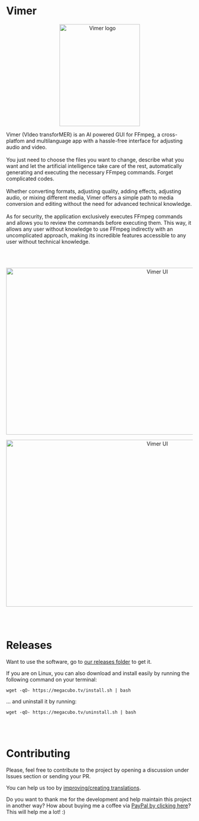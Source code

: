 # Vimer
<p align="center">
  <img src="https://edenware.app/vimer/files/box.png" width="217" height="275" alt="Vimer logo" title="Vimer logo" />
</p>
Vimer (VIdeo transforMER) is an AI powered GUI for FFmpeg, a cross-platfom and multilanguage app with a hassle-free interface for adjusting audio and video.
<br /><br />
You just need to choose the files you want to change, describe what you want and let the artificial intelligence take care of the rest, automatically generating and executing the necessary FFmpeg commands. Forget complicated codes.
<br /><br />
Whether converting formats, adjusting quality, adding effects, adjusting audio, or mixing different media, Vimer offers a simple path to media conversion and editing without the need for advanced technical knowledge.
<br /><br />
As for security, the application exclusively executes FFmpeg commands and allows you to review the commands before executing them. This way, it allows any user without knowledge to use FFmpeg indirectly with an uncomplicated approach, making its incredible features accessible to any user without technical knowledge.

<br /><br />

<p align="center">
  <img src="https://edenware.app/images/project-1.png" width="800" height="450" alt="Vimer UI" title="Vimer UI" />
</p>

<p align="center">
  <img src="https://edenware.app/vimer/files/screenshot.jpg" width="800" height="450" alt="Vimer UI" title="Vimer UI" />
</p>

<br /><br />


# Releases
Want to use the software, go to [our releases folder](https://github.com/EdenwareApps/Vimer/releases/latest) to get it.

If you are on Linux, you can also download and install easily by running the following command on your terminal:
```
wget -qO- https://megacubo.tv/install.sh | bash
```
... and uninstall it by running:
```
wget -qO- https://megacubo.tv/uninstall.sh | bash
```

<br /><br />

# Contributing

Please, feel free to contribute to the project by opening a discussion under Issues section or sending your PR.

You can help us too by [improving/creating translations](https://github.com/EdenwareApps/Vimer/tree/master/lang).

Do you want to thank me for the development and help maintain this project in another way? How about buying me a coffee via [PayPal by clicking here](https://www.paypal.com/donate/?item_name=megacubo.tv&cmd=_donations&business=efox.web%40gmail.com)? This will help me a lot! :)
